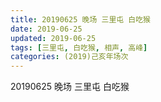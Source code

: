 ```yaml
---
title: 20190625 晚场 三里屯 白吃猴
date: 2019-06-25
updated: 2019-06-25
tags: [三里屯, 白吃猴, 相声, 高峰]
categories: (2019)己亥年场次
---
```

20190625 晚场 三里屯 白吃猴


